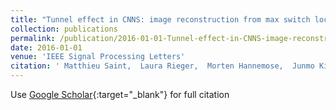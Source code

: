```yaml
---
title: "Tunnel effect in CNNS: image reconstruction from max switch locations"
collection: publications
permalink: /publication/2016-01-01-Tunnel-effect-in-CNNS-image-reconstruction-from-max-switch-locations
date: 2016-01-01
venue: 'IEEE Signal Processing Letters'
citation: ' Matthieu Saint,  Laura Rieger,  Morten Hannemose,  Junmo Kim, &quot;Tunnel effect in CNNS: image reconstruction from max switch locations.&quot; IEEE Signal Processing Letters, 2016.'
---
```

Use [Google Scholar](https://scholar.google.com/scholar?q=Tunnel+effect+in+CNNS:+image+reconstruction+from+max+switch+locations){:target="_blank"} for full citation